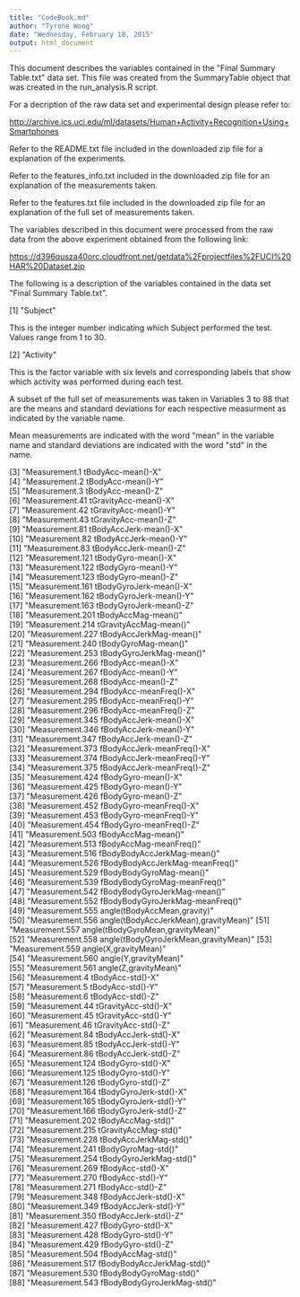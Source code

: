 ```yaml
---
title: "CodeBook.md"
author: "Tyrone Wong"
date: "Wednesday, February 18, 2015"
output: html_document
---
```


This document describes the variables contained in the "Final Summary Table.txt" data set.
This file was created from the SummaryTable object that was created in the run_analysis.R script.

For a decription of the raw data set and experimental design please refer to:

http://archive.ics.uci.edu/ml/datasets/Human+Activity+Recognition+Using+Smartphones

Refer to the README.txt file included in the downloaded zip file for a explanation of the experiments.

Refer to the features_info.txt included in the downloaded zip file for an explanation of the measurements taken.

Refer to the features.txt file included in the downloaded zip file for an explanation of the full set of measurements taken.

The variables described in this document were processed from the raw data from the above experiment obtained from the following link:

https://d396qusza40orc.cloudfront.net/getdata%2Fprojectfiles%2FUCI%20HAR%20Dataset.zip

The following is a description of the variables contained in the data set "Final Summary Table.txt". 

 [1] "Subject"                                             

This is the integer number indicating which Subject performed the test. Values range from 1 to 30.

 [2] "Activity" 

This is the factor variable with six levels and corresponding labels that show which activity was performed during each test.

A subset of the full set of measurements was taken in Variables 3 to 88 that are the means and standard deviations for each respective measurment as indicated by the variable name.

Mean measurements are indicated with the word "mean" in the variable name and standard deviations are indicated with the word "std" in the name.

 [3] "Measurement.1 tBodyAcc-mean()-X"                     
 [4] "Measurement.2 tBodyAcc-mean()-Y"                     
 [5] "Measurement.3 tBodyAcc-mean()-Z"                     
 [6] "Measurement.41 tGravityAcc-mean()-X"                 
 [7] "Measurement.42 tGravityAcc-mean()-Y"                 
 [8] "Measurement.43 tGravityAcc-mean()-Z"                 
 [9] "Measurement.81 tBodyAccJerk-mean()-X"                
[10] "Measurement.82 tBodyAccJerk-mean()-Y"                
[11] "Measurement.83 tBodyAccJerk-mean()-Z"                
[12] "Measurement.121 tBodyGyro-mean()-X"                  
[13] "Measurement.122 tBodyGyro-mean()-Y"                  
[14] "Measurement.123 tBodyGyro-mean()-Z"                  
[15] "Measurement.161 tBodyGyroJerk-mean()-X"              
[16] "Measurement.162 tBodyGyroJerk-mean()-Y"              
[17] "Measurement.163 tBodyGyroJerk-mean()-Z"              
[18] "Measurement.201 tBodyAccMag-mean()"                  
[19] "Measurement.214 tGravityAccMag-mean()"               
[20] "Measurement.227 tBodyAccJerkMag-mean()"              
[21] "Measurement.240 tBodyGyroMag-mean()"                 
[22] "Measurement.253 tBodyGyroJerkMag-mean()"             
[23] "Measurement.266 fBodyAcc-mean()-X"                   
[24] "Measurement.267 fBodyAcc-mean()-Y"                   
[25] "Measurement.268 fBodyAcc-mean()-Z"                   
[26] "Measurement.294 fBodyAcc-meanFreq()-X"               
[27] "Measurement.295 fBodyAcc-meanFreq()-Y"               
[28] "Measurement.296 fBodyAcc-meanFreq()-Z"               
[29] "Measurement.345 fBodyAccJerk-mean()-X"               
[30] "Measurement.346 fBodyAccJerk-mean()-Y"               
[31] "Measurement.347 fBodyAccJerk-mean()-Z"               
[32] "Measurement.373 fBodyAccJerk-meanFreq()-X"           
[33] "Measurement.374 fBodyAccJerk-meanFreq()-Y"           
[34] "Measurement.375 fBodyAccJerk-meanFreq()-Z"           
[35] "Measurement.424 fBodyGyro-mean()-X"                  
[36] "Measurement.425 fBodyGyro-mean()-Y"                  
[37] "Measurement.426 fBodyGyro-mean()-Z"                  
[38] "Measurement.452 fBodyGyro-meanFreq()-X"              
[39] "Measurement.453 fBodyGyro-meanFreq()-Y"              
[40] "Measurement.454 fBodyGyro-meanFreq()-Z"              
[41] "Measurement.503 fBodyAccMag-mean()"                  
[42] "Measurement.513 fBodyAccMag-meanFreq()"              
[43] "Measurement.516 fBodyBodyAccJerkMag-mean()"          
[44] "Measurement.526 fBodyBodyAccJerkMag-meanFreq()"      
[45] "Measurement.529 fBodyBodyGyroMag-mean()"             
[46] "Measurement.539 fBodyBodyGyroMag-meanFreq()"         
[47] "Measurement.542 fBodyBodyGyroJerkMag-mean()"         
[48] "Measurement.552 fBodyBodyGyroJerkMag-meanFreq()"     
[49] "Measurement.555 angle(tBodyAccMean,gravity)"         
[50] "Measurement.556 angle(tBodyAccJerkMean),gravityMean)"
[51] "Measurement.557 angle(tBodyGyroMean,gravityMean)"    
[52] "Measurement.558 angle(tBodyGyroJerkMean,gravityMean)"
[53] "Measurement.559 angle(X,gravityMean)"                
[54] "Measurement.560 angle(Y,gravityMean)"                
[55] "Measurement.561 angle(Z,gravityMean)"                
[56] "Measurement.4 tBodyAcc-std()-X"                      
[57] "Measurement.5 tBodyAcc-std()-Y"                      
[58] "Measurement.6 tBodyAcc-std()-Z"                      
[59] "Measurement.44 tGravityAcc-std()-X"                  
[60] "Measurement.45 tGravityAcc-std()-Y"                  
[61] "Measurement.46 tGravityAcc-std()-Z"                  
[62] "Measurement.84 tBodyAccJerk-std()-X"                 
[63] "Measurement.85 tBodyAccJerk-std()-Y"                 
[64] "Measurement.86 tBodyAccJerk-std()-Z"                 
[65] "Measurement.124 tBodyGyro-std()-X"                   
[66] "Measurement.125 tBodyGyro-std()-Y"                   
[67] "Measurement.126 tBodyGyro-std()-Z"                   
[68] "Measurement.164 tBodyGyroJerk-std()-X"               
[69] "Measurement.165 tBodyGyroJerk-std()-Y"               
[70] "Measurement.166 tBodyGyroJerk-std()-Z"               
[71] "Measurement.202 tBodyAccMag-std()"                   
[72] "Measurement.215 tGravityAccMag-std()"                
[73] "Measurement.228 tBodyAccJerkMag-std()"               
[74] "Measurement.241 tBodyGyroMag-std()"                  
[75] "Measurement.254 tBodyGyroJerkMag-std()"              
[76] "Measurement.269 fBodyAcc-std()-X"                    
[77] "Measurement.270 fBodyAcc-std()-Y"                    
[78] "Measurement.271 fBodyAcc-std()-Z"                    
[79] "Measurement.348 fBodyAccJerk-std()-X"                
[80] "Measurement.349 fBodyAccJerk-std()-Y"                
[81] "Measurement.350 fBodyAccJerk-std()-Z"                
[82] "Measurement.427 fBodyGyro-std()-X"                   
[83] "Measurement.428 fBodyGyro-std()-Y"                   
[84] "Measurement.429 fBodyGyro-std()-Z"                   
[85] "Measurement.504 fBodyAccMag-std()"                   
[86] "Measurement.517 fBodyBodyAccJerkMag-std()"           
[87] "Measurement.530 fBodyBodyGyroMag-std()"              
[88] "Measurement.543 fBodyBodyGyroJerkMag-std()"
